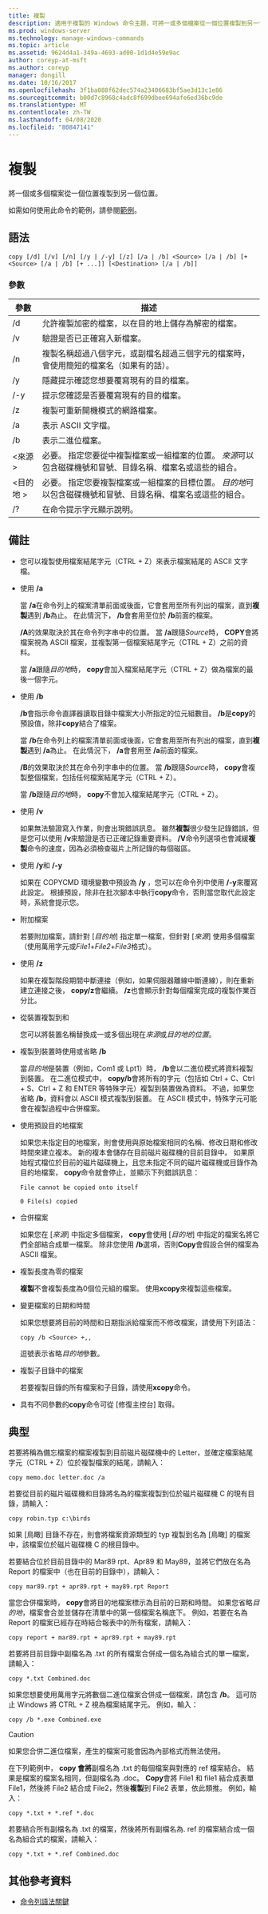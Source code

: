 ```yaml
---
title: 複製
description: 適用于複製的 Windows 命令主題，可將一或多個檔案從一個位置複製到另一個位置。
ms.prod: windows-server
ms.technology: manage-windows-commands
ms.topic: article
ms.assetid: 9624d4a1-349a-4693-ad00-1d1d4e59e9ac
author: coreyp-at-msft
ms.author: coreyp
manager: dongill
ms.date: 10/16/2017
ms.openlocfilehash: 3f1ba088f62dec574a23406683bf5ae3d13c1e86
ms.sourcegitcommit: b00d7c8968c4adc8f699dbee694afe6ed36bc9de
ms.translationtype: MT
ms.contentlocale: zh-TW
ms.lasthandoff: 04/08/2020
ms.locfileid: "80847141"
---
```

# <a name="copy"></a>複製

將一個或多個檔案從一個位置複製到另一個位置。

如需如何使用此命令的範例，請參閱[範例](#BKMK_examples)。

## <a name="syntax"></a>語法

```
copy [/d] [/v] [/n] [/y | /-y] [/z] [/a | /b] <Source> [/a | /b] [+<Source> [/a | /b] [+ ...]] [<Destination> [/a | /b]]
```

### <a name="parameters"></a>參數

|參數|描述|
|---------|-----------|
|/d|允許複製加密的檔案，以在目的地上儲存為解密的檔案。|
|/v|驗證是否已正確寫入新檔案。|
|/n|複製名稱超過八個字元，或副檔名超過三個字元的檔案時，會使用簡短的檔案名（如果有的話）。|
|/y|隱藏提示確認您想要覆寫現有的目的檔案。|
|/-y|提示您確認是否要覆寫現有的目的檔案。|
|/z|複製可重新開機模式的網路檔案。|
|/a|表示 ASCII 文字檔。|
|/b|表示二進位檔案。|
|\<來源 >|必要。 指定您要從中複製檔案或一組檔案的位置。 *來源*可以包含磁碟機號和冒號、目錄名稱、檔案名或這些的組合。|
|\<目的地 >|必要。 指定您要複製檔案或一組檔案的目標位置。 *目的地*可以包含磁碟機號和冒號、目錄名稱、檔案名或這些的組合。|
|/?|在命令提示字元顯示說明。|

## <a name="remarks"></a>備註

-   您可以複製使用檔案結尾字元（CTRL + Z）來表示檔案結尾的 ASCII 文字檔。
-   使用 **/a**

    當 **/a**在命令列上的檔案清單前面或後面，它會套用至所有列出的檔案，直到**複製**遇到 **/b**為止。 在此情況下， **/b**會套用至位於 **/b**前面的檔案。

    **/A**的效果取決於其在命令列字串中的位置。 當 **/a**跟隨*Source*時， **COPY**會將檔案視為 ASCII 檔案，並複製第一個檔案結尾字元（CTRL + Z）之前的資料。

    當 **/a**跟隨*目的地*時， **copy**會加入檔案結尾字元（CTRL + Z）做為檔案的最後一個字元。
-   使用 **/b**

    **/b**會指示命令直譯器讀取目錄中檔案大小所指定的位元組數目。 **/b**是**copy**的預設值，除非**copy**結合了檔案。

    當 **/b**在命令列上的檔案清單前面或後面，它會套用至所有列出的檔案，直到**複製**遇到 **/a**為止。 在此情況下， **/a**會套用至 **/a**前面的檔案。

    **/B**的效果取決於其在命令列字串中的位置。 當 **/b**跟隨*Source*時， **copy**會複製整個檔案，包括任何檔案結尾字元（CTRL + Z）。

    當 **/b**跟隨*目的地*時， **copy**不會加入檔案結尾字元（CTRL + Z）。
-   使用 **/v**

    如果無法驗證寫入作業，則會出現錯誤訊息。 雖然**複製**很少發生記錄錯誤，但是您可以使用 **/v**來驗證是否已正確記錄重要資料。 **/V**命令列選項也會減緩**複製**命令的速度，因為必須檢查磁片上所記錄的每個磁區。
-   使用 **/y**和 **/-y**

    如果在 COPYCMD 環境變數中預設為 **/y** ，您可以在命令列中使用 **/-y**來覆寫此設定。 根據預設，除非在批次腳本中執行**copy**命令，否則當您取代此設定時，系統會提示您。
-   附加檔案

    若要附加檔案，請針對 [*目的地*] 指定單一檔案，但針對 [*來源*] 使用多個檔案（使用萬用字元或*File1*+*File2*+*File3*格式）。
-   使用 **/z**

    如果在複製階段期間中斷連接（例如，如果伺服器離線中斷連線），則在重新建立連接之後， **copy/z**會繼續。 **/z**也會顯示針對每個檔案完成的複製作業百分比。
-   從裝置複製到和

    您可以將裝置名稱替換成一或多個出現在*來源*或*目的地的位置*。
-   複製到裝置時使用或省略 **/b**

    當*目的地*是裝置（例如，Com1 或 Lpt1）時， **/b**會以二進位模式將資料複製到裝置。 在二進位模式中， **copy/b**會將所有的字元（包括如 Ctrl + C、Ctrl + S、Ctrl + Z 和 ENTER 等特殊字元）複製到裝置做為資料。 不過，如果您省略 **/b**，資料會以 ASCII 模式複製到裝置。 在 ASCII 模式中，特殊字元可能會在複製過程中合併檔案。
-   使用預設目的地檔案

    如果您未指定目的地檔案，則會使用與原始檔案相同的名稱、修改日期和修改時間來建立複本。 新的複本會儲存在目前磁片磁碟機的目前目錄中。 如果原始程式檔位於目前的磁片磁碟機上，且您未指定不同的磁片磁碟機或目錄作為目的地檔案， **copy**命令就會停止，並顯示下列錯誤訊息：

    `File cannot be copied onto itself`

    `0 File(s) copied`
-   合併檔案

    如果您在 [*來源*] 中指定多個檔案， **copy**會使用 [*目的地*] 中指定的檔案名將它們全部結合成單一檔案。 除非您使用 **/b**選項，否則**Copy**會假設合併的檔案為 ASCII 檔案。
-   複製長度為零的檔案

    **複製**不會複製長度為0個位元組的檔案。 使用**xcopy**來複製這些檔案。
-   變更檔案的日期和時間

    如果您想要將目前的時間和日期指派給檔案而不修改檔案，請使用下列語法：  
    ```
    copy /b <Source> +,,
    ```  
    逗號表示省略*目的地*參數。
-   複製子目錄中的檔案

    若要複製目錄的所有檔案和子目錄，請使用**xcopy**命令。
-   具有不同參數的**copy**命令可從 [修復主控台] 取得。

## <a name="examples"></a><a name=BKMK_examples></a>典型

若要將稱為備忘檔案的檔案複製到目前磁片磁碟機中的 Letter，並確定檔案結尾字元（CTRL + Z）位於複製檔案的結尾，請輸入：
```
copy memo.doc letter.doc /a
```
若要從目前的磁片磁碟機和目錄將名為的檔案複製到位於磁片磁碟機 C 的現有目錄，請輸入：
```
copy robin.typ c:\birds
```
如果 [鳥瞰] 目錄不存在，則會將檔案資源類型的 typ 複製到名為 [鳥瞰] 的檔案中，該檔案位於磁片磁碟機 C 的根目錄中。

若要結合位於目前目錄中的 Mar89 rpt、Apr89 和 May89，並將它們放在名為 Report 的檔案中（也在目前的目錄中），請輸入：
```
copy mar89.rpt + apr89.rpt + may89.rpt Report
```
當您合併檔案時， **copy**會將目的地檔案標示為目前的日期和時間。 如果您省略*目的地*，檔案會合並並儲存在清單中的第一個檔案名稱底下。 例如，若要在名為 Report 的檔案已經存在時結合報表中的所有檔案，請輸入：
```
copy report + mar89.rpt + apr89.rpt + may89.rpt
```
若要將目前目錄中副檔名為 .txt 的所有檔案合併成一個名為組合式的單一檔案，請輸入：
```
copy *.txt Combined.doc 
```
如果您想要使用萬用字元將數個二進位檔案合併成一個檔案，請包含 **/b**。 這可防止 Windows 將 CTRL + Z 視為檔案結尾字元。 例如，輸入：
```
copy /b *.exe Combined.exe
```

> [!CAUTION]
> 如果您合併二進位檔案，產生的檔案可能會因為內部格式而無法使用。

在下列範例中， **copy 會將**副檔名為 .txt 的每個檔案與對應的 ref 檔案結合。 結果是檔案的檔案名相同，但副檔名為 .doc。 **Copy**會將 File1 和 file1 結合成表單 File1，然後將 File2 結合成 File2，然後**複製**到 File2 表單，依此類推。 例如，輸入：
```
copy *.txt + *.ref *.doc
```
若要結合所有副檔名為 .txt 的檔案，然後將所有副檔名為. ref 的檔案結合成一個名為組合式的檔案，請輸入：
```
copy *.txt + *.ref Combined.doc
```

## <a name="additional-references"></a>其他參考資料

- [命令列語法關鍵](command-line-syntax-key.md)